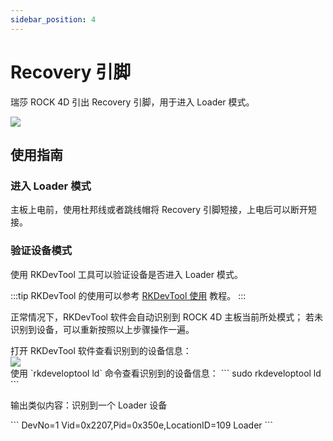 ```yaml
---
sidebar_position: 4
---
```


# Recovery 引脚

瑞莎 ROCK 4D 引出 Recovery 引脚，用于进入 Loader 模式。

<div style={{textAlign: 'center'}}>
  <img src="/img/rock4/4d/rock4d-recovery.webp" style={{width: '100%', maxWidth: '1200px'}} />
</div>

## 使用指南

### 进入 Loader 模式

主板上电前，使用杜邦线或者跳线帽将 Recovery 引脚短接，上电后可以断开短接。

### 验证设备模式

使用 RKDevTool 工具可以验证设备是否进入 Loader 模式。

:::tip
RKDevTool 的使用可以参考 [RKDevTool 使用](../low-level-dev/tool_rkdevtool) 教程。
:::

正常情况下，RKDevTool 软件会自动识别到 ROCK 4D 主板当前所处模式； 若未识别到设备，可以重新按照以上步骤操作一遍。

<Tabs queryString="recovery-display">

<TabItem value="Windows">
打开 RKDevTool 软件查看识别到的设备信息：
<div style={{textAlign: 'center'}}>
<img src="/img/rock4/4d/loader-mode.webp" style={{width: '100%', maxWidth: '1200px'}} />
</div>

</TabItem>

<TabItem value="Linux/MacOS">
使用 `rkdeveloptool ld` 命令查看识别到的设备信息：
<NewCodeBlock tip="Linux/MacOS-Host$" type="host">
```
sudo rkdeveloptool ld
```
</NewCodeBlock>

输出类似内容：识别到一个 Loader 设备

<NewCodeBlock tip="Linux/MacOS-Host$" type="host">
```
DevNo=1	Vid=0x2207,Pid=0x350e,LocationID=109 Loader
```
</NewCodeBlock>

</TabItem>

</Tabs>
